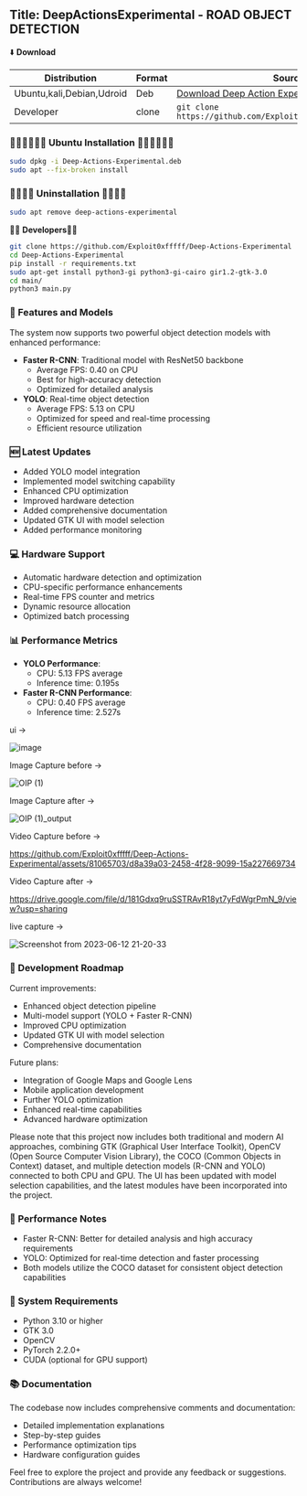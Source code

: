 ## Title: DeepActionsExperimental - ROAD OBJECT DETECTION

⬇️ **Download**

| Distribution | Format | Source |
| ------------ | ------ | ------ |
| Ubuntu,kali,Debian,Udroid       | Deb   | [Download Deep Action Experimental v1.0 alpha](https://github.com/Exploit0xfffff/DeepActionsExperimental/releases/download/v1.0/Deep-Actions-Experimental.deb) |
| Developer    | clone  | `git clone https://github.com/Exploit0xfffff/PenetrationApp` |

### 👨🏿‍🔧👨🏿‍🔧 Ubuntu Installation 👨🏿‍🔧👨🏿‍🔧

```bash
sudo dpkg -i Deep-Actions-Experimental.deb
sudo apt --fix-broken install
```

### 🤽🏾🤽🏾 Uninstallation 🤽🏾🤽🏾

```bash
sudo apt remove deep-actions-experimental
```

🔨🔨 **Developers**🔨🔨

```bash
git clone https://github.com/Exploit0xfffff/Deep-Actions-Experimental
cd Deep-Actions-Experimental
pip install -r requirements.txt
sudo apt-get install python3-gi python3-gi-cairo gir1.2-gtk-3.0
cd main/
python3 main.py
```

### 🎯 Features and Models

The system now supports two powerful object detection models with enhanced performance:

- **Faster R-CNN**: Traditional model with ResNet50 backbone
  - Average FPS: 0.40 on CPU
  - Best for high-accuracy detection
  - Optimized for detailed analysis
- **YOLO**: Real-time object detection
  - Average FPS: 5.13 on CPU
  - Optimized for speed and real-time processing
  - Efficient resource utilization

### 🆕 Latest Updates
- Added YOLO model integration
- Implemented model switching capability
- Enhanced CPU optimization
- Improved hardware detection
- Added comprehensive documentation
- Updated GTK UI with model selection
- Added performance monitoring

### 💻 Hardware Support
- Automatic hardware detection and optimization
- CPU-specific performance enhancements
- Real-time FPS counter and metrics
- Dynamic resource allocation
- Optimized batch processing

### 📊 Performance Metrics
- **YOLO Performance**:
  - CPU: 5.13 FPS average
  - Inference time: 0.195s
- **Faster R-CNN Performance**:
  - CPU: 0.40 FPS average
  - Inference time: 2.527s

ui  ->

![image](https://github.com/Exploit0xfffff/DeepActionsExperimental/assets/81065703/7fab3f6d-5603-40e9-957c-244236b49c96)

Image Capture before ->

![OIP (1)](https://github.com/Exploit0xfffff/Deep-Actions-Experimental/assets/81065703/76b033a5-4882-44c7-9924-6a5d2faa7095)

Image Capture after ->

![OIP (1)_output](https://github.com/Exploit0xfffff/Deep-Actions-Experimental/assets/81065703/41375075-2686-4f5a-9ae6-930d2c8d36b9)

Video Capture before ->

https://github.com/Exploit0xfffff/Deep-Actions-Experimental/assets/81065703/d8a39a03-2458-4f28-9099-15a227669734

Video Capture after ->

https://drive.google.com/file/d/181Gdxq9ruSSTRAvR18yt7yFdWgrPmN_9/view?usp=sharing

live capture ->

![Screenshot from 2023-06-12 21-20-33](https://github.com/Exploit0xfffff/DeepActions-Experimental/assets/81065703/66d208f3-1ce2-4f82-8a2b-19b021f2c57b)

### 🚀 Development Roadmap
Current improvements:
- Enhanced object detection pipeline
- Multi-model support (YOLO + Faster R-CNN)
- Improved CPU optimization
- Updated GTK UI with model selection
- Comprehensive documentation

Future plans:
- Integration of Google Maps and Google Lens
- Mobile application development
- Further YOLO optimization
- Enhanced real-time capabilities
- Advanced hardware optimization

Please note that this project now includes both traditional and modern AI approaches, combining GTK (Graphical User Interface Toolkit), OpenCV (Open Source Computer Vision Library), the COCO (Common Objects in Context) dataset, and multiple detection models (R-CNN and YOLO) connected to both CPU and GPU. The UI has been updated with model selection capabilities, and the latest modules have been incorporated into the project.

### 🚀 Performance Notes
- Faster R-CNN: Better for detailed analysis and high accuracy requirements
- YOLO: Optimized for real-time detection and faster processing
- Both models utilize the COCO dataset for consistent object detection capabilities

### 🔧 System Requirements
- Python 3.10 or higher
- GTK 3.0
- OpenCV
- PyTorch 2.2.0+
- CUDA (optional for GPU support)

### 📚 Documentation
The codebase now includes comprehensive comments and documentation:
- Detailed implementation explanations
- Step-by-step guides
- Performance optimization tips
- Hardware configuration guides

Feel free to explore the project and provide any feedback or suggestions. Contributions are always welcome!
